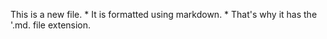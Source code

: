 This is a new file. * It is formatted using markdown. * That's why it has the '.md. file extension.
